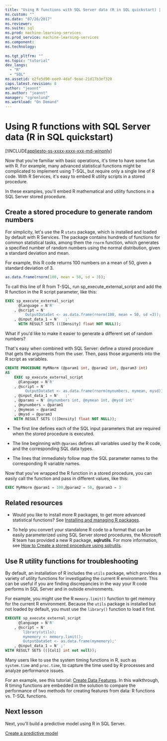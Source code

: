 ```yaml
---
title: "Using R functions with SQL Server data (R in SQL quickstart) | Microsoft Docs"
ms.custom: ""
ms.date: "07/26/2017"
ms.reviewer: 
ms.suite: sql
ms.prod: machine-learning-services
ms.prod_service: machine-learning-services
ms.component: 
ms.technology: 
  
ms.tgt_pltfrm: ""
ms.topic: "tutorial"
dev_langs: 
  - "R"
  - "SQL"
ms.assetid: e2fe5d90-eee9-4daf-9eae-21d17b3ef320
caps.latest.revision: 8
author: "jeannt"
ms.author: "jeannt"
manager: "cgronlund"
ms.workload: "On Demand"
---
```

# Using R functions with SQL Server data (R in SQL quickstart)
[!INCLUDE[appliesto-ss-xxxx-xxxx-xxx-md-winonly](../../includes/appliesto-ss-xxxx-xxxx-xxx-md-winonly.md)]

Now that you're familiar with basic operations, it's time to have some fun with R. For example, many advanced statistical functions might be complicated to implement using T-SQL, but require only a single line of R code.  With R Services, it's easy to embed R utility scripts in a stored procedure.

In these examples, you'll embed R mathematical and utility functions in a SQL Server stored procedure.

## Create a stored procedure to generate random numbers

For simplicity, let's use the R `stats` package, which is installed and loaded by default with R Services. The package contains hundreds of functions for common statistical tasks, among them the `rnorm` function, which generates a specified number of random numbers using the normal distribution, given a standard deviation and mean.

For example, this R code returns 100 numbers on a mean of 50, given a standard deviation of 3.

```R
as.data.frame(rnorm(100, mean = 50, sd = 3));
```

To call this line of R from T-SQL, run sp_execute_external_script and add the R function in the R script parameter, like this:

```sql
EXEC sp_execute_external_script
      @language = N'R'
    , @script = N'
         OutputDataSet <- as.data.frame(rnorm(100, mean = 50, sd =3));'
    , @input_data_1 = N'   ;'
      WITH RESULT SETS (([Density] float NOT NULL));
```

What if you'd like to make it easier to generate a different set of random numbers?

That's easy when combined with SQL Server: define a stored procedure that gets the arguments from the user. Then, pass those arguments into the R script as variables.

```sql
CREATE PROCEDURE MyRNorm (@param1 int, @param2 int, @param3 int)
AS
    EXEC sp_execute_external_script
      @language = N'R'
    , @script = N'
	     OutputDataSet <- as.data.frame(rnorm(mynumbers, mymean, mysd));'
    , @input_data_1 = N'   ;'
	, @params = N' @mynumbers int, @mymean int, @mysd int'
	, @mynumbers = @param1
	, @mymean = @param2
	, @mysd = @param3
    WITH RESULT SETS (([Density] float NOT NULL));
```

+ The first line defines each of the SQL input parameters that are required when the stored procedure is executed.

+ The line beginning with `@params` defines all variables used by the R code, and the corresponding SQL data types.

+ The lines that immediately follow map the SQL parameter names to the corresponding R variable names.

Now that you've wrapped the R function in a stored procedure, you can easily call the function and pass in different values, like this:

```sql
EXEC MyRNorm @param1 = 100,@param2 = 50, @param3 = 3
```

## Related resources

+ Would you like to install more R packages, to get more advanced statistical functions? See [Installing and managing R packages](../r/installing-and-managing-r-packages.md).

+ To help you convert your standalone R code to a format that can be easily parameterized using SQL Server stored procedures, the Microsoft R team has provided a new R package, **sqlrutils**. For more information, see [How to Create a stored procedure using sqlrutils](../r/how-to-create-a-stored-procedure-using-sqlrutils.md).

## Use R utility functions for troubleshooting

By default, an installation of R includes the `utils` package, which provides a variety of utility functions for investigating the current R environment. This can be useful if you are finding discrepancies in the way your R code performs in SQL Server and in outside environments.

For example, you might use the R `memory.limit()` function to get memory for the current R environment. Because the `utils` package is installed but not loaded by default, you must use the `library()` function to load it first.

```sql
EXECUTE sp_execute_external_script
      @language = N'R'
    , @script = N'
        library(utils);
        mymemory <- memory.limit();
        OutputDataSet <- as.data.frame(mymemory);'
    , @input_data_1 = N' ;'
WITH RESULT SETS (([Col1] int not null));
```

Many users like to use the system timing functions in R, such as `system.time` and `proc.time`,  to capture the time used by R processes and analyze performance issues.

For an example, see this tutorial: [Create Data Features](../tutorials/walkthrough-create-data-features.md). In this walkthrough, R timing functions are embedded in the solution to compare the performance of two methods for creating features from data: R functions vs. T-SQL functions.

## Next lesson

Next, you'll build a predictive model using R in SQL Server.

[Create a predictive model](../tutorials/rtsql-create-a-predictive-model-r.md)
